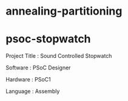 # annealing-partitioning
# psoc-stopwatch

Project Title : Sound Controlled Stopwatch

Software : PSoC Designer

Hardware : PSoC1

Language : Assembly
